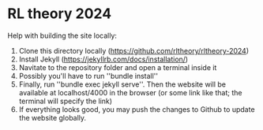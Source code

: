 # RL theory 2024

Help with building the site locally:

1. Clone this directory locally (https://github.com/rltheory/rltheory-2024)
2. Install Jekyll (https://jekyllrb.com/docs/installation/)
3. Navitate to the repository folder and open a terminal inside it
4. Possibly you'll have to run ''bundle install''
5. Finally, run ''bundle exec jekyll serve''. Then the website will be available at localhost/4000 in the browser (or some link like that; the terminal will specify the link)
6. If everything looks good, you may push the changes to Github to update the website globally.